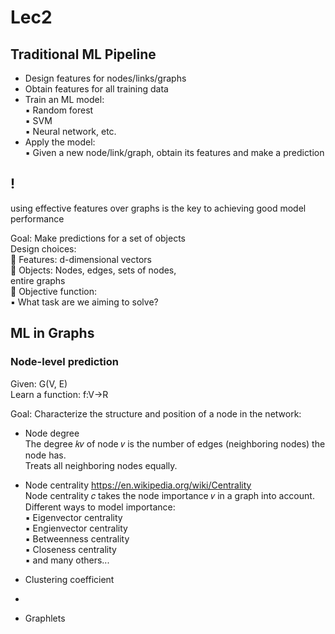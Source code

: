 # Lec2
## Traditional ML Pipeline
* Design features for nodes/links/graphs 
* Obtain features for all training data
* Train an ML model:   
▪ Random forest  
▪ SVM  
▪ Neural network, etc.  
* Apply the model:  
▪ Given a new node/link/graph, obtain its features and make a prediction   

## !
using effective features over graphs is the key to achieving good model performance  

Goal: Make predictions for a set of objects  
Design choices:  
 Features: d-dimensional vectors  
 Objects: Nodes, edges, sets of nodes,  
entire graphs  
 Objective function:  
▪ What task are we aiming to solve?  

## ML in Graphs
### Node-level prediction   
Given: G(V, E)  
Learn a function: f:V->R

Goal: Characterize the structure and position of a node in the network:  
* Node degree   
The degree 𝑘𝑣 of node 𝑣 is the number of edges (neighboring nodes) the node has.  
Treats all neighboring nodes equally. 

* Node centrality  https://en.wikipedia.org/wiki/Centrality   
Node centrality 𝑐 takes the node importance 𝑣 in a graph into account.    
Different ways to model importance:  
▪ Eigenvector centrality   
▪ Engienvector centrality    
▪ Betweenness centrality   
▪ Closeness centrality      
▪ and many others... 

* Clustering coefficient  
* 
* Graphlets  
 

   
